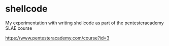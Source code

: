 # shellcode

My experimentation with writing shellcode as part of the pentesteracademy SLAE course

https://www.pentesteracademy.com/course?id=3
